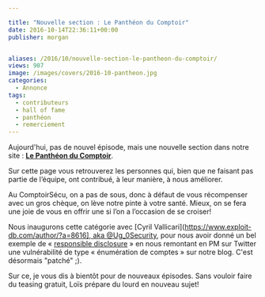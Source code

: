 ```yaml
---

title: "Nouvelle section : Le Panthéon du Comptoir"
date: 2016-10-14T22:36:11+00:00
publisher: morgan


aliases: /2016/10/nouvelle-section-le-pantheon-du-comptoir/
views: 907
image: /images/covers/2016-10-pantheon.jpg
categories:
  - Annonce
tags:
  - contributeurs
  - hall of fame
  - panthéon
  - remerciement
---
```



Aujourd'hui, pas de nouvel épisode, mais une nouvelle section dans notre site : **[Le Panthéon du Comptoir](https://www.comptoirsecu.fr/page/pantheon/)**.

Sur cette page vous retrouverez les personnes qui, bien que ne faisant pas partie de l’équipe, ont contribué, à leur manière, à nous améliorer.

Au ComptoirSécu, on a pas de sous, donc à défaut de vous récompenser avec un gros chèque, on lève notre pinte à votre santé. Mieux, on se fera une joie de vous en offrir une si l’on a l’occasion de se croiser!

Nous inaugurons cette catégorie avec [Cyril Vallicari](https://www.exploit-db.com/author/?a=8616], aka <a  href="https://twitter.com/Ug_0Security" >@Ug_0Security</a>, pour nous avoir donné un bel exemple de « [responsible disclosure](https://twitter.com/Ug_0Security/status/786921727750238208) » en nous remontant en PM sur Twitter une vulnérabilité de type « énumération de comptes » sur notre blog. C'est désormais "patché" ;).

Sur ce, je vous dis à bientôt pour de nouveaux épisodes. Sans vouloir faire du teasing gratuit, Loïs prépare du lourd en nouveau sujet!
